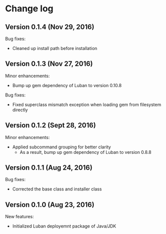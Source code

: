 # Change log

## Version 0.1.4 (Nov 29, 2016)

Bug fixes:
  * Cleaned up install path before installation

## Version 0.1.3 (Nov 27, 2016)

Minor enhancements:
  * Bump up gem dependency of Luban to version 0.10.8

Bug fixes:
  * Fixed superclass mismatch exception when loading gem from filesystem directly

## Version 0.1.2 (Sept 28, 2016)

Minor enhancements:
  * Applied subcommand grouping for better clarity
    * As a result, bump up gem dependency of Luban to version 0.8.8

## Version 0.1.1 (Aug 24, 2016)

Bug fixes:
  * Corrected the base class and installer class

## Version 0.1.0 (Aug 23, 2016)

New features:
  * Initialized Luban deployemnt package of Java/JDK
